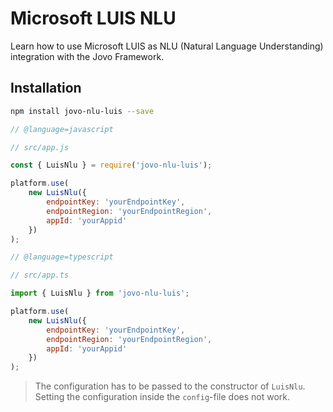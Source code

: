# Microsoft LUIS NLU

Learn how to use Microsoft LUIS as NLU (Natural Language Understanding) integration with the Jovo Framework.

## Installation

```sh
npm install jovo-nlu-luis --save
```

```javascript
// @language=javascript

// src/app.js

const { LuisNlu } = require('jovo-nlu-luis');

platform.use(
	new LuisNlu({
		endpointKey: 'yourEndpointKey',
		endpointRegion: 'yourEndpointRegion',
		appId: 'yourAppid'
	})
);

// @language=typescript

// src/app.ts

import { LuisNlu } from 'jovo-nlu-luis';

platform.use(
	new LuisNlu({
		endpointKey: 'yourEndpointKey',
		endpointRegion: 'yourEndpointRegion',
		appId: 'yourAppid'
	})
);
```

> The configuration has to be passed to the constructor of `LuisNlu`. Setting the configuration inside the `config`-file does not work.


<!--[metadata]: {"description": "Learn how to use Microsoft LUIS as NLU (Natural Language Understanding) integration with the Jovo Framework.",
"route": "nlu/microsoft-luis" }-->
